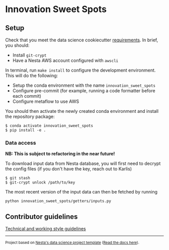 # Innovation Sweet Spots

## Setup

Check that you meet the data science cookiecutter [requirements](http://nestauk.github.io/ds-cookiecutter). In brief, you should:

- Install `git-crypt`
- Have a Nesta AWS account configured with `awscli`

In terminal, run `make install` to configure the development environment. This will do the following:

- Setup the conda environment with the name `innovation_sweet_spots`
- Configure pre-commit (for example, running a code formatter before each commit)
- Configure metaflow to use AWS

You should then activate the newly created conda environment and install the repository package:

```shell
$ conda activate innovation_sweet_spots
$ pip install -e .
```

### Data access

**NB: This is subject to refactoring in the near future!**

To download input data from Nesta database, you will first need to decrypt the config files (if you don't have the key, reach out to Karlis)

```
$ git stash
$ git-crypt unlock /path/to/key
```

The most recent version of the input data can then be fetched by running

```shell
python innovation_sweet_spots/getters/inputs.py
```

## Contributor guidelines

[Technical and working style guidelines](https://github.com/nestauk/ds-cookiecutter/blob/master/GUIDELINES.md)

---

<small><p>Project based on <a target="_blank" href="https://github.com/nestauk/ds-cookiecutter">Nesta's data science project template</a>
(<a href="http://nestauk.github.io/ds-cookiecutter">Read the docs here</a>).
</small>

